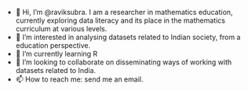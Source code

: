 - 👋 Hi, I’m @raviksubra. I am a researcher in mathematics education, currently exploring data literacy and its place in the mathematics curriculum at various levels.
- 👀 I’m interested in analysing datasets related to Indian society, from a education perspective. 
- 🌱 I’m currently learning R
- 💞️ I’m looking to collaborate on disseminating ways of working with datasets related to India.
- 📫 How to reach me: send me an email.

<!---
raviksubra/raviksubra is a ✨ special ✨ repository because its `README.md` (this file) appears on your GitHub profile.
You can click the Preview link to take a look at your changes.
--->
